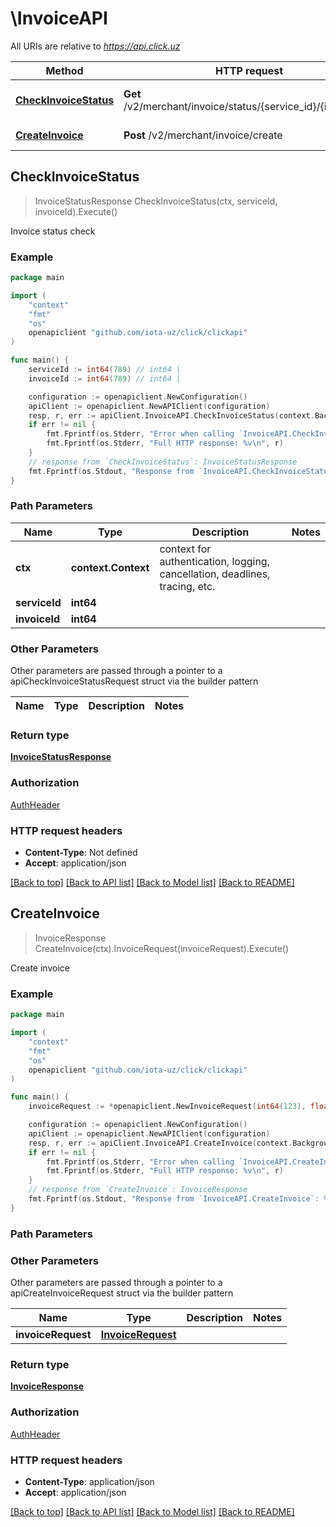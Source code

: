 # \InvoiceAPI

All URIs are relative to *https://api.click.uz*

Method | HTTP request | Description
------------- | ------------- | -------------
[**CheckInvoiceStatus**](InvoiceAPI.md#CheckInvoiceStatus) | **Get** /v2/merchant/invoice/status/{service_id}/{invoice_id} | Invoice status check
[**CreateInvoice**](InvoiceAPI.md#CreateInvoice) | **Post** /v2/merchant/invoice/create | Create invoice



## CheckInvoiceStatus

> InvoiceStatusResponse CheckInvoiceStatus(ctx, serviceId, invoiceId).Execute()

Invoice status check

### Example

```go
package main

import (
	"context"
	"fmt"
	"os"
	openapiclient "github.com/iota-uz/click/clickapi"
)

func main() {
	serviceId := int64(789) // int64 | 
	invoiceId := int64(789) // int64 | 

	configuration := openapiclient.NewConfiguration()
	apiClient := openapiclient.NewAPIClient(configuration)
	resp, r, err := apiClient.InvoiceAPI.CheckInvoiceStatus(context.Background(), serviceId, invoiceId).Execute()
	if err != nil {
		fmt.Fprintf(os.Stderr, "Error when calling `InvoiceAPI.CheckInvoiceStatus``: %v\n", err)
		fmt.Fprintf(os.Stderr, "Full HTTP response: %v\n", r)
	}
	// response from `CheckInvoiceStatus`: InvoiceStatusResponse
	fmt.Fprintf(os.Stdout, "Response from `InvoiceAPI.CheckInvoiceStatus`: %v\n", resp)
}
```

### Path Parameters


Name | Type | Description  | Notes
------------- | ------------- | ------------- | -------------
**ctx** | **context.Context** | context for authentication, logging, cancellation, deadlines, tracing, etc.
**serviceId** | **int64** |  | 
**invoiceId** | **int64** |  | 

### Other Parameters

Other parameters are passed through a pointer to a apiCheckInvoiceStatusRequest struct via the builder pattern


Name | Type | Description  | Notes
------------- | ------------- | ------------- | -------------



### Return type

[**InvoiceStatusResponse**](InvoiceStatusResponse.md)

### Authorization

[AuthHeader](../README.md#AuthHeader)

### HTTP request headers

- **Content-Type**: Not defined
- **Accept**: application/json

[[Back to top]](#) [[Back to API list]](../README.md#documentation-for-api-endpoints)
[[Back to Model list]](../README.md#documentation-for-models)
[[Back to README]](../README.md)


## CreateInvoice

> InvoiceResponse CreateInvoice(ctx).InvoiceRequest(invoiceRequest).Execute()

Create invoice

### Example

```go
package main

import (
	"context"
	"fmt"
	"os"
	openapiclient "github.com/iota-uz/click/clickapi"
)

func main() {
	invoiceRequest := *openapiclient.NewInvoiceRequest(int64(123), float64(123), "PhoneNumber_example", "MerchantTransId_example") // InvoiceRequest | 

	configuration := openapiclient.NewConfiguration()
	apiClient := openapiclient.NewAPIClient(configuration)
	resp, r, err := apiClient.InvoiceAPI.CreateInvoice(context.Background()).InvoiceRequest(invoiceRequest).Execute()
	if err != nil {
		fmt.Fprintf(os.Stderr, "Error when calling `InvoiceAPI.CreateInvoice``: %v\n", err)
		fmt.Fprintf(os.Stderr, "Full HTTP response: %v\n", r)
	}
	// response from `CreateInvoice`: InvoiceResponse
	fmt.Fprintf(os.Stdout, "Response from `InvoiceAPI.CreateInvoice`: %v\n", resp)
}
```

### Path Parameters



### Other Parameters

Other parameters are passed through a pointer to a apiCreateInvoiceRequest struct via the builder pattern


Name | Type | Description  | Notes
------------- | ------------- | ------------- | -------------
 **invoiceRequest** | [**InvoiceRequest**](InvoiceRequest.md) |  | 

### Return type

[**InvoiceResponse**](InvoiceResponse.md)

### Authorization

[AuthHeader](../README.md#AuthHeader)

### HTTP request headers

- **Content-Type**: application/json
- **Accept**: application/json

[[Back to top]](#) [[Back to API list]](../README.md#documentation-for-api-endpoints)
[[Back to Model list]](../README.md#documentation-for-models)
[[Back to README]](../README.md)

